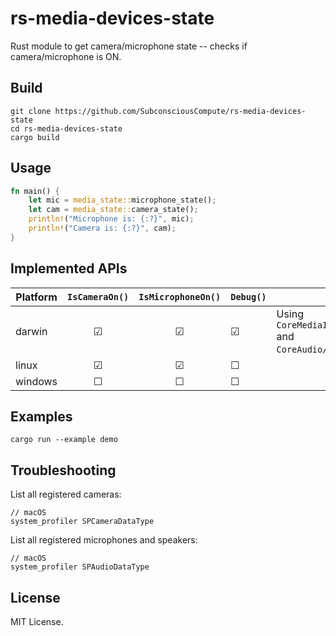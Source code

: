 # rs-media-devices-state

Rust module to get camera/microphone state -- checks if camera/microphone is ON.

## Build

```shell
git clone https://github.com/SubconsciousCompute/rs-media-devices-state
cd rs-media-devices-state
cargo build
```

## Usage

```rs
fn main() {
	let mic = media_state::microphone_state();
	let cam = media_state::camera_state();
	println!("Microphone is: {:?}", mic);
	println!("Camera is: {:?}", cam);
}
```

## Implemented APIs

| Platform | `IsCameraOn()` | `IsMicrophoneOn()` | `Debug()` | Details                                                               |
| -------- | :------------: | :----------------: | --------- | --------------------------------------------------------------------- |
| darwin   |       ☑        |         ☑          | ☑         | Using `CoreMediaIO/CMIOHardware.h` and `CoreAudio/AudioHardware.h`API |
| linux    |       ☑        |         ☑          | ☐         |
| windows  |       ☐        |         ☐          | ☐         |                                                                       |

## Examples

```shell
cargo run --example demo
```

## Troubleshooting

List all registered cameras:

```shell
// macOS
system_profiler SPCameraDataType
```

List all registered microphones and speakers:

```shell
// macOS
system_profiler SPAudioDataType
```

## License

MIT License.

